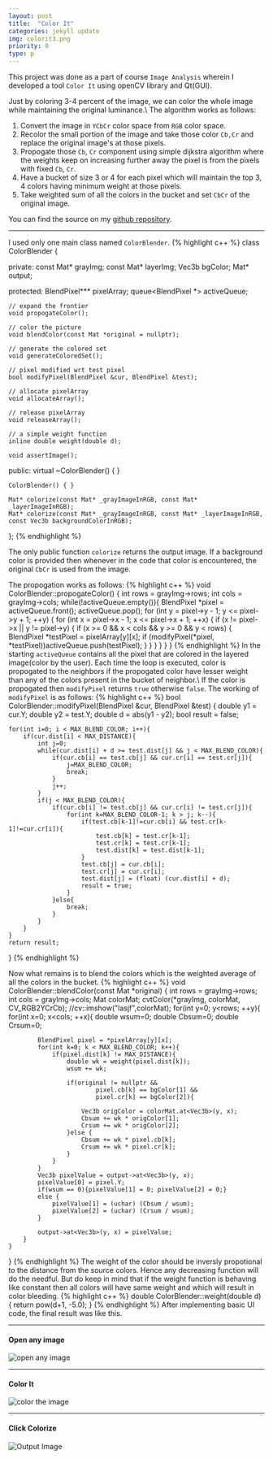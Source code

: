 ```yaml
---
layout: post
title:  "Color It"
categories: jekyll update
img: colorit3.png
priority: 0
type: p
---
```

This project was done as a part of course ``Image Analysis`` wherein I developed a tool
``Color It`` using openCV library and Qt(GUI).

Just by coloring 3-4 percent of the image, we can color the whole image while maintaining the original luminance.\\
The algorithm works as follows:

1. Convert the image in ``YCbCr`` color space from ``RGB`` color space.
2. Recolor the small portion of the image and take those color ``Cb,Cr`` and replace the original image's at those pixels.
3. Propogate those ``Cb``, ``Cr`` component using simple dijkstra algorithm where the weights keep on increasing further away the pixel is from the pixels with fixed ``Cb``, ``Cr``.
4. Have a bucket of size 3 or 4 for each pixel which will maintain the top 3, 4 colors having minimum weight at those pixels.
5. Take weighted sum of all the colors in the bucket and set ``CbCr`` of the original image.

You can find the source on my [github repository][colorit-repo].

***

I used only one main class named `ColorBlender`.
{% highlight c++ %}
class ColorBlender {

private:
    const Mat* grayImg;
    const Mat* layerImg;
    Vec3b bgColor;
    Mat* output;

protected:
    BlendPixel*** pixelArray;
    queue<BlendPixel *> activeQueue;

    // expand the frontier
    void propogateColor();                                  

    // color the picture
    void blendColor(const Mat *original = nullptr);

    // generate the colored set        
    void generateColoredSet();      

    // pixel modified wrt test pixel
    bool modifyPixel(BlendPixel &cur, BlendPixel &test);    

    // allocate pixelArray
    void allocateArray();

    // release pixelArray             		 		
    void releaseArray();   

    // a simple weight function 			 	
    inline double weight(double d);

    void assertImage();

public:
    virtual ~ColorBlender() { }

    ColorBlender() { }

    Mat* colorize(const Mat* _grayImageInRGB, const Mat* _layerImageInRGB);
    Mat* colorize(const Mat* _grayImageInRGB, const Mat* _layerImageInRGB, const Vec3b backgroundColorInRGB);

};
{% endhighlight %}

The only public function `colorize` returns the output image. If a background color is provided then whenever in the code that color is encountered, the original `CbCr` is used from the image.

The propogation works as follows:
{% highlight c++ %}
void ColorBlender::propogateColor() {
    int rows = grayImg->rows;
    int cols = grayImg->cols;
    while(!activeQueue.empty()){
        BlendPixel *pixel = activeQueue.front();
        activeQueue.pop();
        for (int y = pixel->y - 1; y <= pixel->y + 1; ++y) {
            for (int x = pixel->x - 1; x <= pixel->x + 1; ++x) {
                if (x != pixel->x || y != pixel->y) {
                    if (x >= 0 && x < cols && y >= 0 && y < rows) {
                        BlendPixel *testPixel = pixelArray[y][x];
                        if (modifyPixel(*pixel, *testPixel))activeQueue.push(testPixel);
                    }
                }
            }
        }
    }
}
{% endhighlight %}
In the starting `activeQueue` contains all the pixel that are colored in the layered image(color by the user). Each time the loop is executed, color is propogated to the neighbors if the propogated color have lesser weight than any of the colors present in the bucket of neighbor.\\
If the color is propogated then `modifyPixel` returns `true` otherwise `false`.
The working of `modifyPixel` is as follows:
{% highlight c++ %}
bool ColorBlender::modifyPixel(BlendPixel &cur, BlendPixel &test) {
    double y1 = cur.Y;
    double y2 = test.Y;
    double d = abs(y1 - y2);
    bool result = false;

    for(int i=0; i < MAX_BLEND_COLOR; i++){
        if(cur.dist[i] < MAX_DISTANCE){
            int j=0;
            while(cur.dist[i] + d >= test.dist[j] && j < MAX_BLEND_COLOR){
                if(cur.cb[i] == test.cb[j] && cur.cr[i] == test.cr[j]){
                    j=MAX_BLEND_COLOR;
                    break;
                }
                j++;
            }
            if(j < MAX_BLEND_COLOR){
                if(cur.cb[i] != test.cb[j] && cur.cr[i] != test.cr[j]){
                    for(int k=MAX_BLEND_COLOR-1; k > j; k--){
                        if(test.cb[k-1]!=cur.cb[i] && test.cr[k-1]!=cur.cr[i]){
                            test.cb[k] = test.cr[k-1];
                            test.cr[k] = test.cr[k-1];
                            test.dist[k] = test.dist[k-1];
                        }
                        test.cb[j] = cur.cb[i];
                        test.cr[j] = cur.cr[i];
                        test.dist[j] = (float) (cur.dist[i] + d);
                        result = true;
                    }
                }else{
                    break;
                }
            }
        }
    }
    return result;
}
{% endhighlight %}

Now what remains is to blend the colors which is the weighted average of all the colors in the bucket.
{% highlight c++ %}
void ColorBlender::blendColor(const Mat *original) {
    int rows = grayImg->rows;
    int cols = grayImg->cols;
    Mat colorMat;
    cvtColor(*grayImg, colorMat, CV_RGB2YCrCb);
    //cv::imshow("lasjf",colorMat);
    for(int y=0; y<rows; ++y){
        for(int x=0; x<cols; ++x){
            double wsum=0;
            double Cbsum=0;
            double Crsum=0;

            BlendPixel pixel = *pixelArray[y][x];
            for(int k=0; k < MAX_BLEND_COLOR; k++){
                if(pixel.dist[k] != MAX_DISTANCE){
                    double wk = weight(pixel.dist[k]);
                    wsum += wk;

                    if(original != nullptr &&
                            pixel.cb[k] == bgColor[1] &&
                            pixel.cr[k] == bgColor[2]){

                        Vec3b origColor = colorMat.at<Vec3b>(y, x);
                        Cbsum += wk * origColor[1];
                        Crsum += wk * origColor[2];
                    }else {
                        Cbsum += wk * pixel.cb[k];
                        Crsum += wk * pixel.cr[k];
                    }
                }
            }
            Vec3b pixelValue = output->at<Vec3b>(y, x);
            pixelValue[0] = pixel.Y;
            if(wsum == 0){pixelValue[1] = 0; pixelValue[2] = 0;}
            else {
                pixelValue[1] = (uchar) (Cbsum / wsum);
                pixelValue[2] = (uchar) (Crsum / wsum);
            }

            output->at<Vec3b>(y, x) = pixelValue;
        }
    }
}
{% endhighlight %}
The weight of the color should be inversly propotional to the distance from the source colors. Hence any decreasing function will do the needful. But do keep in mind that if the weight function is behaving like constant then all colors will have same weight and which will result in color bleeding.
{% highlight c++ %}
double ColorBlender::weight(double d) {
    return pow(d+1, -5.0);
}
{% endhighlight %}
After implementing basic UI code, the final result was like this.

---

#### Open any image
![open any image]({{site.baseurl}}/images/colorit1.png)

---

#### Color It
![color the image]({{site.baseurl}}/images/colorit2.png)

---

#### Click Colorize
![Output Image]({{site.baseurl}}/images/colorit3.png)



[colorit-repo]: https://github.com/PriyanshuSingh/ColorIt
